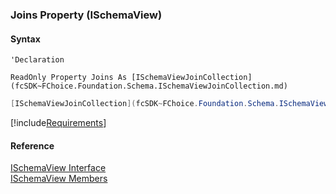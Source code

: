 ﻿### Joins Property (ISchemaView)

#### Syntax

```vbnet
'Declaration

ReadOnly Property Joins As [ISchemaViewJoinCollection](fcSDK~FChoice.Foundation.Schema.ISchemaViewJoinCollection.md)
```

```csharp
[ISchemaViewJoinCollection](fcSDK~FChoice.Foundation.Schema.ISchemaViewJoinCollection.md) Joins {get;}
```

[!include[Requirements](../partials/requirements.md)]

#### Reference

[ISchemaView Interface](fcSDK~FChoice.Foundation.Schema.ISchemaView.md)  
[ISchemaView Members](fcSDK~FChoice.Foundation.Schema.ISchemaView_members.md)